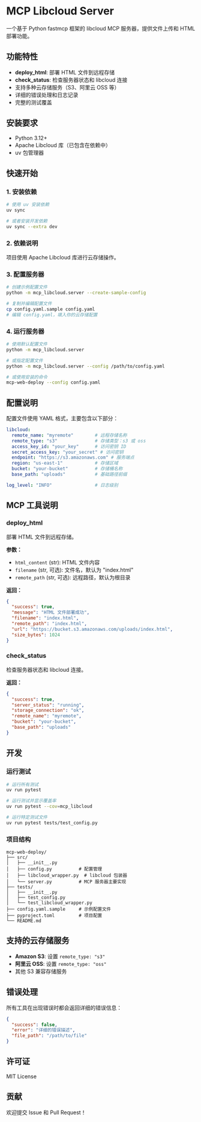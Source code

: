 # MCP Libcloud Server

一个基于 Python fastmcp 框架的 libcloud MCP 服务器，提供文件上传和 HTML 部署功能。

## 功能特性

- **deploy_html**: 部署 HTML 文件到远程存储
- **check_status**: 检查服务器状态和 libcloud 连接
- 支持多种云存储服务（S3、阿里云 OSS 等）
- 详细的错误处理和日志记录
- 完整的测试覆盖

## 安装要求

- Python 3.12+
- Apache Libcloud 库（已包含在依赖中）
- uv 包管理器

## 快速开始

### 1. 安装依赖

```bash
# 使用 uv 安装依赖
uv sync

# 或者安装开发依赖
uv sync --extra dev
```

### 2. 依赖说明

项目使用 Apache Libcloud 库进行云存储操作。

### 3. 配置服务器

```bash
# 创建示例配置文件
python -m mcp_libcloud.server --create-sample-config

# 复制并编辑配置文件
cp config.yaml.sample config.yaml
# 编辑 config.yaml，填入你的云存储配置
```

### 4. 运行服务器

```bash
# 使用默认配置文件
python -m mcp_libcloud.server

# 或指定配置文件
python -m mcp_libcloud.server --config /path/to/config.yaml

# 或使用安装的命令
mcp-web-deploy --config config.yaml
```

## 配置说明

配置文件使用 YAML 格式，主要包含以下部分：

```yaml
libcloud:
  remote_name: "myremote"        # 远程存储名称
  remote_type: "s3"              # 存储类型：s3 或 oss
  access_key_id: "your_key"      # 访问密钥 ID
  secret_access_key: "your_secret" # 访问密钥
  endpoint: "https://s3.amazonaws.com" # 服务端点
  region: "us-east-1"            # 存储区域
  bucket: "your-bucket"          # 存储桶名称
  base_path: "uploads"           # 基础路径前缀

log_level: "INFO"                # 日志级别
```

## MCP 工具说明

### deploy_html

部署 HTML 文件到远程存储。

**参数：**
- `html_content` (str): HTML 文件内容
- `filename` (str, 可选): 文件名，默认为 "index.html"
- `remote_path` (str, 可选): 远程路径，默认为根目录

**返回：**
```json
{
  "success": true,
  "message": "HTML 文件部署成功",
  "filename": "index.html",
  "remote_path": "index.html",
  "url": "https://bucket.s3.amazonaws.com/uploads/index.html",
  "size_bytes": 1024
}
```

### check_status

检查服务器状态和 libcloud 连接。

**返回：**
```json
{
  "success": true,
  "server_status": "running",
  "storage_connection": "ok",
  "remote_name": "myremote",
  "bucket": "your-bucket",
  "base_path": "uploads"
}
```

## 开发

### 运行测试

```bash
# 运行所有测试
uv run pytest

# 运行测试并显示覆盖率
uv run pytest --cov=mcp_libcloud

# 运行特定测试文件
uv run pytest tests/test_config.py
```

### 项目结构

```
mcp-web-deploy/
├── src/
│   ├── __init__.py
│   ├── config.py          # 配置管理
│   ├── libcloud_wrapper.py  # libcloud 包装器
│   └── server.py          # MCP 服务器主要实现
├── tests/
│   ├── __init__.py
│   ├── test_config.py
│   └── test_libcloud_wrapper.py
├── config.yaml.sample     # 示例配置文件
├── pyproject.toml         # 项目配置
└── README.md
```

## 支持的云存储服务

- **Amazon S3**: 设置 `remote_type: "s3"`
- **阿里云 OSS**: 设置 `remote_type: "oss"`
- 其他 S3 兼容存储服务

## 错误处理

所有工具在出现错误时都会返回详细的错误信息：

```json
{
  "success": false,
  "error": "详细的错误描述",
  "file_path": "/path/to/file"
}
```

## 许可证

MIT License

## 贡献

欢迎提交 Issue 和 Pull Request！